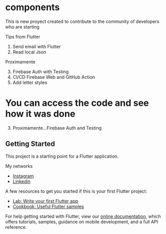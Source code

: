 # components

This is new proyect created to contribute to the community of developers who are starting

Tips from Flutter

1. Send email with Flutter
2. Read local Json


Proximamente

3. Firebase Auth with Testing
4. CI/CD Firebase Web and GitHub Action
5. Add letter styles

You can access the code and see how it was done
=======
3. Proximamente...Firebase Auth and Testing

## Getting Started

This project is a starting point for a Flutter application.


My networks
- [Instagram](https://www.instagram.com/stiv_more_/)
- [Linkedin](https://www.linkedin.com/in/stiven-morelo-barahona-61a9a11a5/)

A few resources to get you started if this is your first Flutter project:
- [Lab: Write your first Flutter app](https://flutter.dev/docs/get-started/codelab)
- [Cookbook: Useful Flutter samples](https://flutter.dev/docs/cookbook)

For help getting started with Flutter, view our
[online documentation](https://flutter.dev/docs), which offers tutorials,
samples, guidance on mobile development, and a full API reference.

